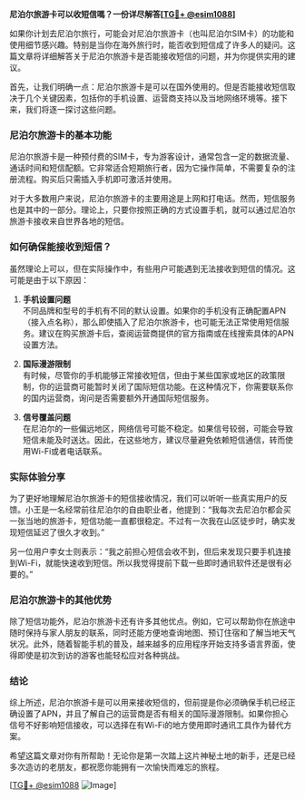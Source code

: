 **尼泊尔旅游卡可以收短信嗎？一份详尽解答[[TG💪+ @esim1088](https://t.me/s/esim1088)]**

如果你计划去尼泊尔旅行，可能会对尼泊尔旅游卡（也叫尼泊尔SIM卡）的功能和使用细节感兴趣。特别是当你在海外旅行时，能否收到短信成了许多人的疑问。这篇文章将详细解答关于尼泊尔旅游卡是否能接收短信的问题，并为你提供实用的建议。

首先，让我们明确一点：尼泊尔旅游卡是可以在国外使用的。但是否能接收短信取决于几个关键因素，包括你的手机设置、运营商支持以及当地网络环境等。接下来，我们将逐一探讨这些问题。

### 尼泊尔旅游卡的基本功能

尼泊尔旅游卡是一种预付费的SIM卡，专为游客设计，通常包含一定的数据流量、通话时间和短信配额。它非常适合短期旅行者，因为它操作简单，不需要复杂的注册流程。购买后只需插入手机即可激活并使用。

对于大多数用户来说，尼泊尔旅游卡的主要用途是上网和打电话。然而，短信服务也是其中的一部分。理论上，只要你按照正确的方式设置手机，就可以通过尼泊尔旅游卡接收来自世界各地的短信。

### 如何确保能接收到短信？

虽然理论上可以，但在实际操作中，有些用户可能遇到无法接收到短信的情况。这可能是由于以下原因：

1. **手机设置问题**  
   不同品牌和型号的手机有不同的默认设置。如果你的手机没有正确配置APN（接入点名称），那么即使插入了尼泊尔旅游卡，也可能无法正常使用短信服务。建议在购买旅游卡后，查阅运营商提供的官方指南或在线搜索具体的APN设置方法。

2. **国际漫游限制**  
   有时候，尽管你的手机能够正常接收短信，但由于某些国家或地区的政策限制，你的运营商可能暂时关闭了国际短信功能。在这种情况下，你需要联系你的国内运营商，询问是否需要额外开通国际短信服务。

3. **信号覆盖问题**  
   在尼泊尔的一些偏远地区，网络信号可能不稳定。如果信号较弱，可能会导致短信未能及时送达。因此，在这些地方，建议尽量避免依赖短信通信，转而使用Wi-Fi或者电话联系。

### 实际体验分享

为了更好地理解尼泊尔旅游卡的短信接收情况，我们可以听听一些真实用户的反馈。小王是一名经常前往尼泊尔的自由职业者，他提到：“我每次去尼泊尔都会买一张当地的旅游卡，短信功能一直都很稳定。不过有一次我在山区徒步时，确实发现短信延迟了很久才收到。”

另一位用户李女士则表示：“我之前担心短信会收不到，但后来发现只要手机连接到Wi-Fi，就能快速收到短信。所以我觉得提前下载一些即时通讯软件还是很有必要的。”

### 尼泊尔旅游卡的其他优势

除了短信功能外，尼泊尔旅游卡还有许多其他优点。例如，它可以帮助你在旅途中随时保持与家人朋友的联系，同时还能方便地查询地图、预订住宿和了解当地天气状况。此外，随着智能手机的普及，越来越多的应用程序开始支持多语言界面，使得即使是初次到访的游客也能轻松应对各种挑战。

### 结论

综上所述，尼泊尔旅游卡是可以用来接收短信的，但前提是你必须确保手机已经正确设置了APN，并且了解自己的运营商是否有相关的国际漫游限制。如果你担心信号不好影响短信接收，可以选择在有Wi-Fi的地方使用即时通讯工具作为替代方案。

希望这篇文章对你有所帮助！无论你是第一次踏上这片神秘土地的新手，还是已经多次造访的老朋友，都祝愿你能拥有一次愉快而难忘的旅程。

[[TG💪+ @esim1088](https://t.me/s/esim1088) ![Image](https://i.postimg.cc/4NQfJmqS/Snipaste-2025-05-13-00-14-12.png)]